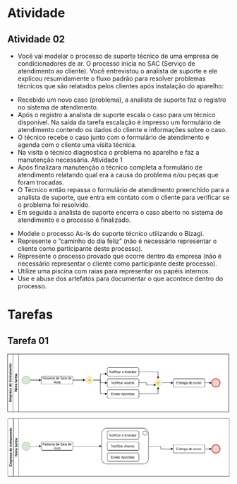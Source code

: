 # Atividade
## Atividade 02

* Você vai modelar o processo de suporte técnico de uma empresa de
condicionadores de ar. O processo inicia no SAC (Serviço de atendimento
ao cliente). Você entrevistou o analista de suporte e ele explicou
resumidamente o fluxo padrão para resolver problemas técnicos que são
relatados pelos clientes após instalação do aparelho:
- Recebido um novo caso (problema), a analista de suporte faz o registro no sistema de
atendimento.
- Após o registro a analista de suporte escala o caso para um técnico disponível. Na saída
da tarefa escalação é impresso um formulário de atendimento contendo os dados do
cliente e informações sobre o caso.
- O técnico recebe o caso junto com o formulário de atendimento e agenda com o cliente
uma visita técnica.
- Na visita o técnico diagnostica o problema no aparelho e faz a manutenção necessária.
Atividade 1
- Após finalizara manutenção o técnico completa a formulário de atendimento relatando
qual era a causa do problema e/ou peças que foram trocadas.
- O Técnico então repassa o formulário de atendimento preenchido para a analista de
suporte, que entra em contato com o cliente para verificar se o problema foi resolvido.
- Em seguida a analista de suporte encerra o caso aberto no sistema de atendimento e o
processo é finalizado.
* Modele o processo As-Is do suporte técnico utilizando o Bizagi.
* Represente o “caminho do dia feliz” (não é necessário representar o
cliente como participante deste processo).
* Represente o processo provado que ocorre dentro da empresa (não é
necessário representar o cliente como participante deste processo).
* Utilize uma piscina com raias para representar os papéis internos.
* Use e abuse dos artefatos para documentar o que acontece dentro do
processo.

# Tarefas
## Tarefa 01 

![Tarefa 01 da aula](tarefa_aula01.png)
